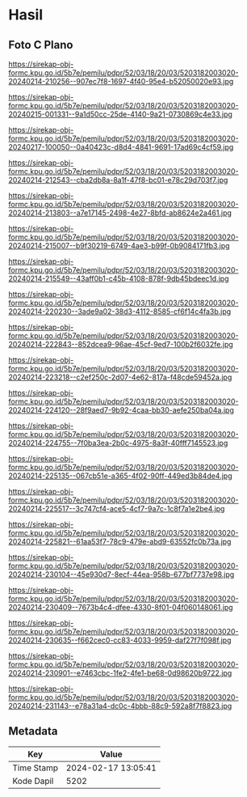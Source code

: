 # Hasil

## Foto C Plano

https://sirekap-obj-formc.kpu.go.id/5b7e/pemilu/pdpr/52/03/18/20/03/5203182003020-20240214-210256--907ec7f8-1697-4f40-95e4-b52050020e93.jpg

https://sirekap-obj-formc.kpu.go.id/5b7e/pemilu/pdpr/52/03/18/20/03/5203182003020-20240215-001331--9a1d50cc-25de-4140-9a21-0730869c4e33.jpg

https://sirekap-obj-formc.kpu.go.id/5b7e/pemilu/pdpr/52/03/18/20/03/5203182003020-20240217-100050--0a40423c-d8d4-4841-9691-17ad69c4cf59.jpg

https://sirekap-obj-formc.kpu.go.id/5b7e/pemilu/pdpr/52/03/18/20/03/5203182003020-20240214-212543--cba2db8a-8a1f-47f8-bc01-e78c29d703f7.jpg

https://sirekap-obj-formc.kpu.go.id/5b7e/pemilu/pdpr/52/03/18/20/03/5203182003020-20240214-213803--a7e17145-2498-4e27-8bfd-ab8624e2a461.jpg

https://sirekap-obj-formc.kpu.go.id/5b7e/pemilu/pdpr/52/03/18/20/03/5203182003020-20240214-215007--b9f30219-6749-4ae3-b99f-0b9084171fb3.jpg

https://sirekap-obj-formc.kpu.go.id/5b7e/pemilu/pdpr/52/03/18/20/03/5203182003020-20240214-215549--43aff0b1-c45b-4108-878f-9db45bdeec1d.jpg

https://sirekap-obj-formc.kpu.go.id/5b7e/pemilu/pdpr/52/03/18/20/03/5203182003020-20240214-220230--3ade9a02-38d3-4112-8585-cf6f14c4fa3b.jpg

https://sirekap-obj-formc.kpu.go.id/5b7e/pemilu/pdpr/52/03/18/20/03/5203182003020-20240214-222843--852dcea9-96ae-45cf-9ed7-100b2f6032fe.jpg

https://sirekap-obj-formc.kpu.go.id/5b7e/pemilu/pdpr/52/03/18/20/03/5203182003020-20240214-223218--c2ef250c-2d07-4e62-817a-f48cde59452a.jpg

https://sirekap-obj-formc.kpu.go.id/5b7e/pemilu/pdpr/52/03/18/20/03/5203182003020-20240214-224120--28f9aed7-9b92-4caa-bb30-aefe250ba04a.jpg

https://sirekap-obj-formc.kpu.go.id/5b7e/pemilu/pdpr/52/03/18/20/03/5203182003020-20240214-224755--7f0ba3ea-2b0c-4975-8a3f-40fff7145523.jpg

https://sirekap-obj-formc.kpu.go.id/5b7e/pemilu/pdpr/52/03/18/20/03/5203182003020-20240214-225135--067cb51e-a365-4f02-90ff-449ed3b84de4.jpg

https://sirekap-obj-formc.kpu.go.id/5b7e/pemilu/pdpr/52/03/18/20/03/5203182003020-20240214-225517--3c747cf4-ace5-4cf7-9a7c-1c8f7a1e2be4.jpg

https://sirekap-obj-formc.kpu.go.id/5b7e/pemilu/pdpr/52/03/18/20/03/5203182003020-20240214-225821--61aa53f7-78c9-479e-abd9-63552fc0b73a.jpg

https://sirekap-obj-formc.kpu.go.id/5b7e/pemilu/pdpr/52/03/18/20/03/5203182003020-20240214-230104--45e930d7-8ecf-44ea-958b-677bf7737e98.jpg

https://sirekap-obj-formc.kpu.go.id/5b7e/pemilu/pdpr/52/03/18/20/03/5203182003020-20240214-230409--7673b4c4-dfee-4330-8f01-04f060148061.jpg

https://sirekap-obj-formc.kpu.go.id/5b7e/pemilu/pdpr/52/03/18/20/03/5203182003020-20240214-230635--f662cec0-cc83-4033-9959-daf27f7f098f.jpg

https://sirekap-obj-formc.kpu.go.id/5b7e/pemilu/pdpr/52/03/18/20/03/5203182003020-20240214-230901--e7463cbc-1fe2-4fe1-be68-0d98620b9722.jpg

https://sirekap-obj-formc.kpu.go.id/5b7e/pemilu/pdpr/52/03/18/20/03/5203182003020-20240214-231143--e78a31a4-dc0c-4bbb-88c9-592a8f7f8823.jpg


## Metadata

| Key        | Value               |
| ---------- | ------------------- |
| Time Stamp | 2024-02-17 13:05:41 |
| Kode Dapil | 5202                |



